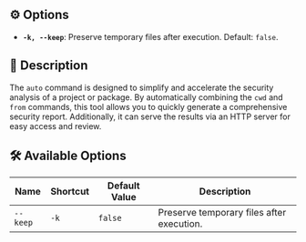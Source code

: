 ## ⚙️ Options

- **`-k, --keep`**: Preserve temporary files after execution. Default: `false`.

## 📝 Description

The `auto` command is designed to simplify and accelerate the security analysis of a project or package. By automatically combining the `cwd` and `from` commands, this tool allows you to quickly generate a comprehensive security report. Additionally, it can serve the results via an HTTP server for easy access and review.

## 🛠️ Available Options

| **Name** | **Shortcut** | **Default Value** | **Description**                                                              |
|----------|--------------|-------------------|------------------------------------------------------------------------------|
| `--keep` | `-k`         | `false`           | Preserve temporary files after execution.                                    |

